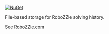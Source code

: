 [![NuGet](https://img.shields.io/nuget/v/RoboZZle.Offline.svg)](https://www.nuget.org/packages/RoboZZle.Offline/)

File-based storage for RoboZZle solving history.

See [RoboZZle.com](http://www.robozzle.com/)